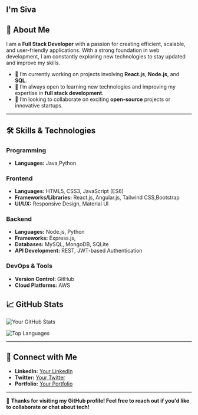 ## I'm Siva

## 🚀 About Me

I am a **Full Stack Developer** with a passion for creating efficient, scalable, and user-friendly applications. With a strong foundation in web development, I am constantly exploring new technologies to stay updated and improve my skills.

- 🔭 I’m currently working on projects involving **React.js**, **Node.js**, and **SQL**.
- 🌱 I’m always open to learning new technologies and improving my expertise in **full stack development**.
- 👯 I’m looking to collaborate on exciting **open-source** projects or innovative startups.


---

## 🛠️ Skills & Technologies

### Programming 
- **Languages:** Java,Python

### Frontend
- **Languages:** HTML5, CSS3, JavaScript (ES6)
- **Frameworks/Libraries:** React.js, Angular.js, Tailwind CSS,Bootstrap
- **UI/UX:** Responsive Design, Material UI

### Backend
- **Languages:** Node.js, Python
- **Frameworks:** Express.js, 
- **Databases:** MySQL, MongoDB, SQLite
- **API Development:** REST, JWT-based Authentication

### DevOps & Tools
- **Version Control:** GitHub
- **Cloud Platforms:** AWS



## 📈 GitHub Stats

![Your GitHub Stats](https://github-readme-stats.vercel.app/api?username=Siva70136&show_icons=true&theme=radical)

![Top Languages](https://github-readme-stats.vercel.app/api/top-langs/?username=Siva70136&layout=compact&theme=radical)

---

## 🤝 Connect with Me

- **LinkedIn:** [Your LinkedIn](https://www.linkedin.com/in/your-linkedin/)
- **Twitter:** [Your Twitter](https://twitter.com/your-twitter/)
- **Portfolio:** [Your Portfolio](https://yourportfolio.com)

---

🌟 **Thanks for visiting my GitHub profile! Feel free to reach out if you'd like to collaborate or chat about tech!**
